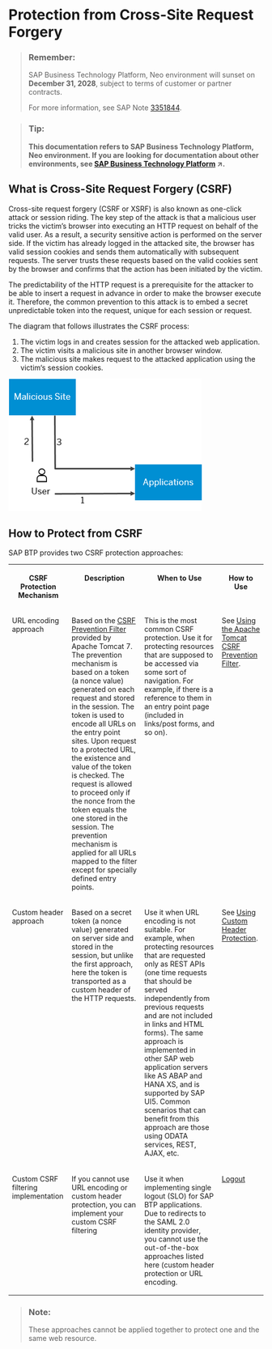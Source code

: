 <!-- loio1f5f34e31ec64af8b5fef1796ea07c0a -->

# Protection from Cross-Site Request Forgery

> ### Remember:  
> SAP Business Technology Platform, Neo environment will sunset on **December 31, 2028**, subject to terms of customer or partner contracts.
> 
> For more information, see SAP Note [3351844](https://me.sap.com/notes/3351844).

> ### Tip:  
> **This documentation refers to SAP Business Technology Platform, Neo environment. If you are looking for documentation about other environments, see [SAP Business Technology Platform](https://help.sap.com/viewer/65de2977205c403bbc107264b8eccf4b/Cloud/en-US/6a2c1ab5a31b4ed9a2ce17a5329e1dd8.html "SAP Business Technology Platform (SAP BTP) is an integrated offering comprised of the following technology portfolios: application development; process automation; integration; data, analytics, and enterprise planning; artificial intelligence. The platform offers users the ability to turn data into business value, compose end-to-end business processes, connect entire IT landscapes, and personalize, build and extend SAP applications. This reduces the overall total cost of ownership maintaining SAP landscapes and third-party software across end-to-end business processes.") :arrow_upper_right:.**



## What is Cross-Site Request Forgery \(CSRF\)

Cross-site request forgery \(CSRF or XSRF\) is also known as one-click attack or session riding. The key step of the attack is that a malicious user tricks the victim’s browser into executing an HTTP request on behalf of the valid user. As a result, a security sensitive action is performed on the server side. If the victim has already logged in the attacked site, the browser has valid session cookies and sends them automatically with subsequent requests. The server trusts these requests based on the valid cookies sent by the browser and confirms that the action has been initiated by the victim.

The predictability of the HTTP request is a prerequisite for the attacker to be able to insert a request in advance in order to make the browser execute it. Therefore, the common prevention to this attack is to embed a secret unpredictable token into the request, unique for each session or request.

The diagram that follows illustrates the CSRF process:

1.  The victim logs in and creates session for the attacked web application.
2.  The victim visits a malicious site in another browser window.
3.  The malicious site makes request to the attacked application using the victim‘s session cookies.

![](images/Protecting_from_Cross-Site_Request_Forgery_graph_259bcdd.png)



## How to Protect from CSRF

SAP BTP provides two CSRF protection approaches:


<table>
<tr>
<th valign="top">

CSRF Protection Mechanism

</th>
<th valign="top">

Description

</th>
<th valign="top">

When to Use

</th>
<th valign="top">

How to Use

</th>
</tr>
<tr>
<td valign="top">

URL encoding approach

</td>
<td valign="top">

Based on the [CSRF Prevention Filter](http://tomcat.apache.org/tomcat-7.0-doc/config/filter.html#CSRF_Prevention_Filter) provided by Apache Tomcat 7. The prevention mechanism is based on a token \(a nonce value\) generated on each request and stored in the session. The token is used to encode all URLs on the entry point sites. Upon request to a protected URL, the existence and value of the token is checked. The request is allowed to proceed only if the nonce from the token equals the one stored in the session. The prevention mechanism is applied for all URLs mapped to the filter except for specially defined entry points.

</td>
<td valign="top">

This is the most common CSRF protection. Use it for protecting resources that are supposed to be accessed via some sort of navigation. For example, if there is a reference to them in an entry point page \(included in links/post forms, and so on\).

</td>
<td valign="top">

See [Using the Apache Tomcat CSRF Prevention Filter](using-the-apache-tomcat-csrf-prevention-filter-e5be999.md).

</td>
</tr>
<tr>
<td valign="top">

Custom header approach

</td>
<td valign="top">

Based on a secret token \(a nonce value\) generated on server side and stored in the session, but unlike the first approach, here the token is transported as a custom header of the HTTP requests.

</td>
<td valign="top">

Use it when URL encoding is not suitable. For example, when protecting resources that are requested only as REST APIs \(one time requests that should be served independently from previous requests and are not included in links and HTML forms\). The same approach is implemented in other SAP web application servers like AS ABAP and HANA XS, and is supported by SAP UI5. Common scenarios that can benefit from this approach are those using ODATA services, REST, AJAX, etc.

</td>
<td valign="top">

See [Using Custom Header Protection](using-custom-header-protection-3756f3f.md).

</td>
</tr>
<tr>
<td valign="top">

Custom CSRF filtering implementation

</td>
<td valign="top">

If you cannot use URL encoding or custom header protection, you can implement your custom CSRF filtering

</td>
<td valign="top">

Use it when implementing single logout \(SLO\) for SAP BTP applications. Due to redirects to the SAML 2.0 identity provider, you cannot use the out-of-the-box approaches listed here \(custom header protection or URL encoding.

</td>
<td valign="top">

[Logout](logout-2eebf76.md) 

</td>
</tr>
</table>

> ### Note:  
> These approaches cannot be applied together to protect one and the same web resource.

